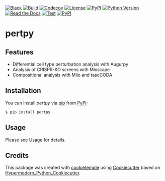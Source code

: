 [![Black](https://img.shields.io/badge/code%20style-black-000000.svg)](https://github.com/psf/black)
[![Build](https://github.com/theislab/pertpy/workflows/Build%20pertpy%20Package/badge.svg)](https://github.com/theislab/pertpy/actions?workflow=Package)
[![Codecov](https://codecov.io/gh/theislab/pertpy/branch/master/graph/badge.svg)](https://codecov.io/gh/theislab/pertpy)
[![License](https://img.shields.io/github/license/theislab/pertpy)](https://opensource.org/licenses/Apache2.0)
[![PyPI](https://img.shields.io/pypi/v/pertpy.svg)](https://pypi.org/project/pertpy/)
[![Python Version](https://img.shields.io/pypi/pyversions/pertpy)](https://pypi.org/project/pertpy)
[![Read the Docs](https://img.shields.io/readthedocs/pertpy/latest.svg?label=Read%20the%20Docs)](https://pertpy.readthedocs.io/)
[![Test](https://github.com/theislab/pertpy/workflows/Run%20pertpy%20Tests/badge.svg)](https://github.com/theislab/pertpy/actions?workflow=Tests)
[![PyPI](https://img.shields.io/badge/pre--commit-enabled-brightgreen?logo=pre-commit&logoColor=white)](https://github.com/pre-commit/pre-commit)

# pertpy

## Features

-   Differential cell type perturbation analysis with Augurpy
-   Analysis of CRISPR-KO screens with Mixscape
-   Compositional analysis with Milo and tascCODA

## Installation

You can install _pertpy_ via [pip] from [PyPI]:

```console
$ pip install pertpy
```

## Usage

Please see [Usage] for details.

## Credits

This package was created with [cookietemple] using [Cookiecutter] based on [Hypermodern_Python_Cookiecutter].

[cookiecutter]: https://github.com/audreyr/cookiecutter
[cookietemple]: https://cookietemple.com
[hypermodern_python_cookiecutter]: https://github.com/cjolowicz/cookiecutter-hypermodern-python
[pip]: https://pip.pypa.io/
[pypi]: https://pypi.org/
[usage]: https://pertpy.readthedocs.io/en/latest/usage/usage.html
